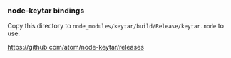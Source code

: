### node-keytar bindings

Copy this directory to `node_modules/keytar/build/Release/keytar.node` to use.

https://github.com/atom/node-keytar/releases
